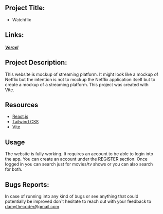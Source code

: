 ## Project Title:

- Watchflix

## Links:

##### [Vercel](https://watchflix-online.vercel.app/)

## Project Description:

This website is mockup of streaming platform. It might look like a mockup of Netflix but the intention is not to mockup the Netflix application itself but to create a mockup of a streaming platform.
This project was created with Vite.

## Resources

- [React.js](https://react.dev)
- [Tailwind CSS](https://tailwindcss.com/)
- [Vite](https://vitejs.dev/)

## Usage

The website is fully working. It requires an account to be able to login into the app. You can create an account under the REGISTER section. Once logged in you can search just for movies/tv shows or you can also search for both.

## Bugs Reports:

In case of running into any kind of bugs or see anything that could potentially be improved don´t hesitate to reach out with your feedback to damythecoder@gmail.com
